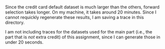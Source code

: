 Since the credit card default dataset is much larger than the others, forward selection takes longer.
On my machine, it takes around 20 minutes.
Since I cannot requickly regenerate these results, I am saving a trace in this directory.

I am not including traces for the datasets used for the main part (i.e., the part that is _not_ extra credit) of this assignment, since I can generate those in under 20 seconds.
